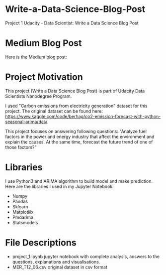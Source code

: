 # Write-a-Data-Science-Blog-Post
Project 1 Udacity - Data Scientist: Write a Data Science Blog Post
# Medium Blog Post
Here is the Medium blog post: 

# Project Motivation
This project (Write a Data Science Blog Post) is part of Udacity Data Scientists Nanodegree Program.

I used "Carbon emissions from electricity generation" dataset for this project. The original dataset can be found here: https://www.kaggle.com/code/berhag/co2-emission-forecast-with-python-seasonal-arima/data

This project focuses on answering following questions: "Analyze fuel factors in the power and energy industry that affect the environment and explain the causes. At the same time, forecast the future trend of one of those factors?"

# Libraries
I use Python3 and ARIMA algorithm to build model and make prediction. Here are the libraries I used in my Jupyter Notebook:

- Numpy
- Pandas
- Sklearn
- Matplotlib
- Pmdarima
- Statsmodels

# File Descriptions

- project_1.ipynb jupyter notebook with complete analysis, answers to the questions, explanations and visualisations.
- MER_T12_06.csv original dataset in csv format
